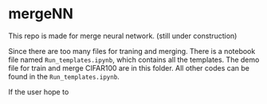 # mergeNN
This repo is made for merge neural network. (still under construction)

Since there are too many files for traning and merging. There is a notebook file named `Run_templates.ipynb`, which contains all the templates. The demo file for train and merge CIFAR100 are in this folder. All other codes can be found in the `Run_templates.ipynb`. 

If the user hope to 